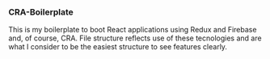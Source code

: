 ### CRA-Boilerplate

This is my boilerplate to boot React applications using Redux and Firebase and, of course, CRA. File structure reflects use of these tecnologies and are what I consider to be the easiest structure to see features clearly.
